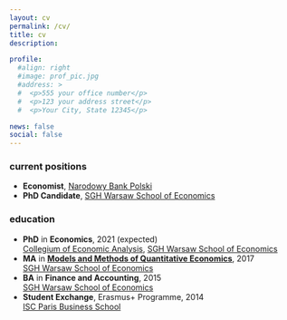 ```yaml
---
layout: cv
permalink: /cv/
title: cv
description:

profile:
  #align: right
  #image: prof_pic.jpg
  #address: >
  #  <p>555 your office number</p>
  #  <p>123 your address street</p>
  #  <p>Your City, State 12345</p>

news: false
social: false
---
```

<!-- CV in PDF:
<a target="_blank" rel="noopener noreferrer" href="{{ '/cv/cv_aduszak.pdf' | prepend: site.baseurl | prepend: site.url }}"><i class="far fa-file-pdf"></i></a>
-->

### current positions

<ul class="fa-ul">

  <li>
    <i class="fas fa-briefcase"></i> <b>Economist</b>, <a target="_blank" rel="noopener noreferrer" href="http://www.nbp.pl">Narodowy Bank Polski</a>
  </li>

  <li>
    <i class="fas fa-university"></i> <b>PhD Candidate</b>, <a target="_blank" rel="noopener noreferrer" href="http://www.sgh.waw.pl">SGH Warsaw School of Economics</a>
  </li>

</ul>

### education

<ul class="fa-ul">

  <li>
    <i class="fas fa-graduation-cap"></i> <b>PhD</b> in <b>Economics</b>, 2021 (expected) <br/>
    <a target="_blank" rel="noopener noreferrer" href="http://kolegia.sgh.waw.pl/pl/KAE/Strony/default.aspx">Collegium of Economic Analysis</a>,
    <a target="_blank" rel="noopener noreferrer" href="http://www.sgh.waw.pl">SGH Warsaw School of Economics</a>
  </li>

  <li>
    <i class="fas fa-graduation-cap"></i> <b>MA</b> in <a target="_blank" rel="noopener noreferrer" href="http://kolegia.sgh.waw.pl/pl/KAE/struktura/KEI/oferta/Strony/qem.aspx"><b>Models and Methods of Quantitative Economics</b></a>, 2017 <br/>
    <a target="_blank" rel="noopener noreferrer" href="http://www.sgh.waw.pl">SGH Warsaw School of Economics</a>

  </li>

  <li>
    <i class="fas fa-graduation-cap"></i> <b>BA</b> in <b>Finance and Accounting</b>, 2015 <br/>
    <a target="_blank" rel="noopener noreferrer" href="http://www.sgh.waw.pl">SGH Warsaw School of Economics</a>

  </li>

  <li>
    <i class="fas fa-graduation-cap"></i> <b>Student Exchange</b>, Erasmus+ Programme, 2014 <br/>
    <a target="_blank" rel="noopener noreferrer" href="https://www.iscparis.com">ISC Paris Business School</a>

  </li>
</ul>

